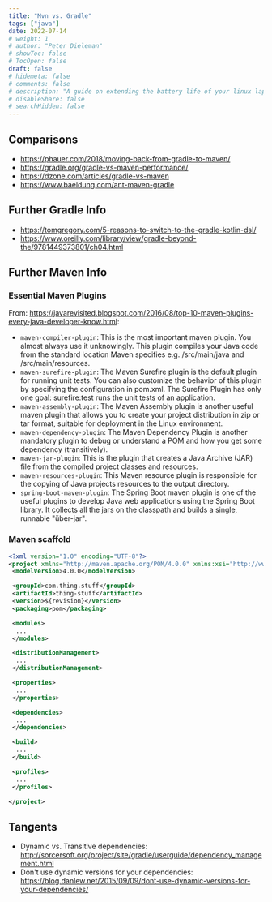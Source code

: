```yaml
---
title: "Mvn vs. Gradle"
tags: ["java"]
date: 2022-07-14
# weight: 1
# author: "Peter Dieleman"
# showToc: false
# TocOpen: false
draft: false
# hidemeta: false
# comments: false
# description: "A guide on extending the battery life of your linux laptop"
# disableShare: false
# searchHidden: false
---
```


## Comparisons

- <https://phauer.com/2018/moving-back-from-gradle-to-maven/>
- <https://gradle.org/gradle-vs-maven-performance/>
- <https://dzone.com/articles/gradle-vs-maven>
- <https://www.baeldung.com/ant-maven-gradle>

## Further Gradle Info

- <https://tomgregory.com/5-reasons-to-switch-to-the-gradle-kotlin-dsl/>
- <https://www.oreilly.com/library/view/gradle-beyond-the/9781449373801/ch04.html>

## Further Maven Info

### Essential Maven Plugins

From: <https://javarevisited.blogspot.com/2016/08/top-10-maven-plugins-every-java-developer-know.html>:

- `maven-compiler-plugin`: This is the most important maven plugin. You almost always use it unknowingly. This plugin compiles your Java code from the standard location Maven specifies e.g. /src/main/java and /src/main/resources.
- `maven-surefire-plugin`: The Maven Surefire plugin is the default plugin for running unit tests. You can also customize the behavior of this plugin by specifying the configuration in pom.xml. The Surefire Plugin has only one goal: surefire:test runs the unit tests of an application.
- `maven-assembly-plugin`: The Maven Assembly plugin is another useful maven plugin that allows you to create your project distribution in zip or tar format, suitable for deployment in the Linux environment.
- `maven-dependency-plugin`: The Maven Dependency Plugin is another mandatory plugin to debug or understand a POM and how you get some dependency (transitively).
- `maven-jar-plugin`: This is the plugin that creates a Java Archive (JAR) file from the compiled project classes and resources.
- `maven-resources-plugin`: This Maven resource plugin is responsible for the copying of Java projects resources to the output directory.
- `spring-boot-maven-plugin`: The Spring Boot maven plugin is one of the useful plugins to develop Java web applications using the Spring Boot library. It collects all the jars on the classpath and builds a single, runnable "über-jar".

### Maven scaffold

```xml
<?xml version="1.0" encoding="UTF-8"?>
<project xmlns="http://maven.apache.org/POM/4.0.0" xmlns:xsi="http://www.w3.org/2001/XMLSchema-instance" xsi:schemaLocation="http://maven.apache.org/POM/4.0.0  https://maven.apache.org/xsd/maven-4.0.0.xsd">
 <modelVersion>4.0.0</modelVersion>

 <groupId>com.thing.stuff</groupId>
 <artifactId>thing-stuff</artifactId>
 <version>${revision}</version>
 <packaging>pom</packaging>

 <modules>
  ...
 </modules>

 <distributionManagement>
  ...
 </distributionManagement>

 <properties>
  ...
 </properties>

 <dependencies>
  ...
 </dependencies>

 <build>
  ...
 </build>

 <profiles>
  ...
 </profiles>

</project>
```

## Tangents

- Dynamic vs. Transitive dependencies: <http://sorcersoft.org/project/site/gradle/userguide/dependency_management.html>
- Don't use dynamic versions for your dependencies: <https://blog.danlew.net/2015/09/09/dont-use-dynamic-versions-for-your-dependencies/>
